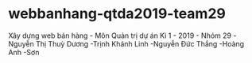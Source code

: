 # webbanhang-qtda2019-team29
Xây dựng web bán hàng - Môn Quản trị dự án Kì 1 - 2019 - Nhóm 29
-Nguyễn Thị Thuỳ Dương
-Trịnh Khánh Linh
-Nguyễn Đức Thắng
-Hoàng Anh
-Sơn